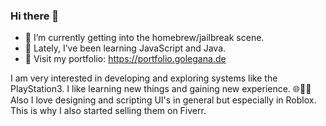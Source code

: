 ### Hi there 👋
- 🔭 I’m currently getting into the homebrew/jailbreak scene.
- 🌱 Lately, I’ve been learning JavaScript and Java.
- 🔗 Visit my portfolio: https://portfolio.golegana.de

I am very interested in developing and exploring systems like the PlayStation3. I like learning new things and gaining new experience. 🌐🧑‍💻 <br/>
Also I love designing and scripting UI's in general but especially in Roblox. <br/>
This is why I also started selling them on Fiverr. <br/>
<!--
**MrAhmalo/mrahmalo** is a ✨ _special_ ✨ repository because its `README.md` (this file) appears on your GitHub profile.

Here are some ideas to get you started:

- 🔭 I’m currently working on ...
- 🌱 I’m currently learning ...
- 👯 I’m looking to collaborate on ...
- 🤔 I’m looking for help with ...
- 💬 Ask me about ...
- 📫 How to reach me: ...
- 😄 Pronouns: ...
- ⚡ Fun fact: ...
-->
